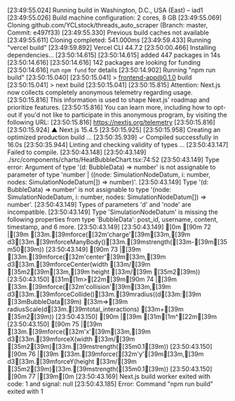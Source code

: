 [23:49:55.024] Running build in Washington, D.C., USA (East) – iad1
[23:49:55.026] Build machine configuration: 2 cores, 8 GB
[23:49:55.069] Cloning github.com/YCLstock/threads_auto_scraper (Branch: master, Commit: e497f33)
[23:49:55.330] Previous build caches not available
[23:49:55.611] Cloning completed: 541.000ms
[23:49:59.433] Running "vercel build"
[23:49:59.892] Vercel CLI 44.7.2
[23:50:00.466] Installing dependencies...
[23:50:14.615] 
[23:50:14.615] added 447 packages in 14s
[23:50:14.616] 
[23:50:14.616] 142 packages are looking for funding
[23:50:14.616]   run `npm fund` for details
[23:50:14.902] Running "npm run build"
[23:50:15.040] 
[23:50:15.041] > frontend-app@0.1.0 build
[23:50:15.041] > next build
[23:50:15.041] 
[23:50:15.815] Attention: Next.js now collects completely anonymous telemetry regarding usage.
[23:50:15.816] This information is used to shape Next.js' roadmap and prioritize features.
[23:50:15.816] You can learn more, including how to opt-out if you'd not like to participate in this anonymous program, by visiting the following URL:
[23:50:15.816] https://nextjs.org/telemetry
[23:50:15.816] 
[23:50:15.924]    ▲ Next.js 15.4.5
[23:50:15.925] 
[23:50:15.958]    Creating an optimized production build ...
[23:50:35.939]  ✓ Compiled successfully in 16.0s
[23:50:35.944]    Linting and checking validity of types ...
[23:50:43.147] Failed to compile.
[23:50:43.148] 
[23:50:43.149] ./src/components/charts/HeatBubbleChart.tsx:74:52
[23:50:43.149] Type error: Argument of type '(d: BubbleData) => number' is not assignable to parameter of type 'number | ((node: SimulationNodeDatum, i: number, nodes: SimulationNodeDatum[]) => number)'.
[23:50:43.149]   Type '(d: BubbleData) => number' is not assignable to type '(node: SimulationNodeDatum, i: number, nodes: SimulationNodeDatum[]) => number'.
[23:50:43.149]     Types of parameters 'd' and 'node' are incompatible.
[23:50:43.149]       Type 'SimulationNodeDatum' is missing the following properties from type 'BubbleData': post_id, username, content, timestamp, and 6 more.
[23:50:43.149] 
[23:50:43.149] [0m [90m 72 |[39m       [33m.[39mforce([32m'charge'[39m[33m,[39m d3[33m.[39mforceManyBody()[33m.[39mstrength([33m-[39m[35m50[39m))
[23:50:43.149]  [90m 73 |[39m       [33m.[39mforce([32m'center'[39m[33m,[39m d3[33m.[39mforceCenter(width [33m/[39m [35m2[39m[33m,[39m height [33m/[39m [35m2[39m))
[23:50:43.150] [31m[1m>[22m[39m[90m 74 |[39m       [33m.[39mforce([32m'collision'[39m[33m,[39m d3[33m.[39mforceCollide()[33m.[39mradius((d[33m:[39m [33mBubbleData[39m) [33m=>[39m radiusScale(d[33m.[39mtotal_interactions) [33m+[39m [35m2[39m))
[23:50:43.150]  [90m    |[39m                                                    [31m[1m^[22m[39m
[23:50:43.150]  [90m 75 |[39m       [33m.[39mforce([32m'x'[39m[33m,[39m d3[33m.[39mforceX(width [33m/[39m [35m2[39m)[33m.[39mstrength([35m0.1[39m))
[23:50:43.150]  [90m 76 |[39m       [33m.[39mforce([32m'y'[39m[33m,[39m d3[33m.[39mforceY(height [33m/[39m [35m2[39m)[33m.[39mstrength([35m0.1[39m))
[23:50:43.150]  [90m 77 |[39m[0m
[23:50:43.169] Next.js build worker exited with code: 1 and signal: null
[23:50:43.185] Error: Command "npm run build" exited with 1
